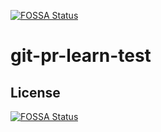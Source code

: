 [![FOSSA Status](https://app.fossa.com/api/projects/git%2Bgithub.com%2Fxiaozhan1996%2Fgit-pr-learn-test.svg?type=shield)](https://app.fossa.com/projects/git%2Bgithub.com%2Fxiaozhan1996%2Fgit-pr-learn-test?ref=badge_shield)

# git-pr-learn-test

## License
[![FOSSA Status](https://app.fossa.com/api/projects/git%2Bgithub.com%2Fxiaozhan1996%2Fgit-pr-learn-test.svg?type=large)](https://app.fossa.com/projects/git%2Bgithub.com%2Fxiaozhan1996%2Fgit-pr-learn-test?ref=badge_large)